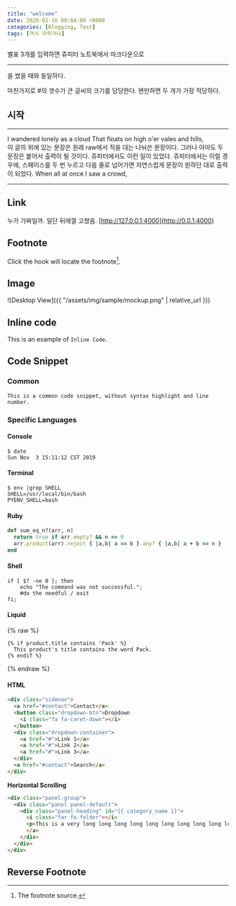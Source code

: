 ```yaml
---
title: "welcome"
date: 2020-02-16 08:04:00 +0800
categories: [Blogging, Test]
tags: [역시 아무거나]
---
```


별표 3개를 입력하면 쥬피터 노트북에서 마크다운으로 <hr>을 썼을 때와 동일하다.

마찬가지로 #의 갯수가 큰 글씨의 크기를 담당한다. 왠만하면 두 개가 가장 적당하다.

## 시작
***

I wandered lonely as a cloud
That floats on high o'er vales and hills,  
이 글의 위에 있는 문장은 원래 raw에서 적을 대는 나눠쓴 문장이다. 그러나 아마도 두 문장은 붙어서 출력이 될 것이다. 쥬피터에서도 이런 일이 있었다. 쥬피터에서는 이럴 경우에, 스페이스를 두 번 누르고 다음 줄로 넘어가면 자연스럽게 문장이 원하던 대로 출력이 되었다.
When all at once I saw a crowd,  
<hr>

## Link
누가 가짜일까. 일단 뒤에껄 고쳤음.
[http://127.0.0.1:4000](http://0.0.1:4000)


## Footnote

Click the hook will locate the footnote[^footnote].


## Image

![Desktop View]({{ "/assets/img/sample/mockup.png" | relative_url }})


## Inline code

This is an example of `Inline Code`.


## Code Snippet

### Common

```
This is a common code snippet, without syntax highlight and line number.
```

### Specific Languages

#### Console

```console
$ date
Sun Nov  3 15:11:12 CST 2019
```


#### Terminal

```terminal
$ env |grep SHELL
SHELL=/usr/local/bin/bash
PYENV_SHELL=bash
```

#### Ruby

```ruby
def sum_eq_n?(arr, n)
  return true if arr.empty? && n == 0
  arr.product(arr).reject { |a,b| a == b }.any? { |a,b| a + b == n }
end
```

#### Shell

```shell
if [ $? -ne 0 ]; then
    echo "The command was not successful.";
    #do the needful / exit
fi;
```

#### Liquid

{% raw %}
```liquid
{% if product.title contains 'Pack' %}
  This product's title contains the word Pack.
{% endif %}
```
{% endraw %}

#### HTML

```html
<div class="sidenav">
  <a href="#contact">Contact</a>
  <button class="dropdown-btn">Dropdown
    <i class="fa fa-caret-down"></i>
  </button>
  <div class="dropdown-container">
    <a href="#">Link 1</a>
    <a href="#">Link 2</a>
    <a href="#">Link 3</a>
  </div>
  <a href="#contact">Search</a>
</div>
```

**Horizontal Scrolling**

```html
<div class="panel-group">
  <div class="panel panel-default">
    <div class="panel-heading" id="{{ category_name }}">
      <i class="far fa-folder"></i>
      <p>This is a very long long long long long long long long long long long long long long long long long long long long long line.</p>
      </a>
    </div>
  </div>
</div>
```


## Reverse Footnote

[^footnote]: The footnote source.
